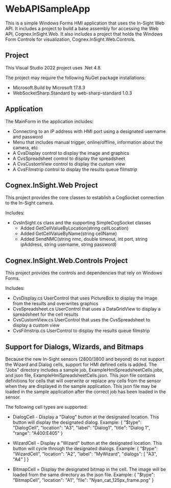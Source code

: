 # WebAPISampleApp
This is a simple Windows Forms HMI application that uses the In-Sight Web API.
It includes a project to build a base assembly for accessing the Web API, Cognex.InSight.Web.
It also includes a project that holds the Windows Form Controls for visualization, Cognex.InSight.Web.Controls.

## Project
This Visual Studio 2022 project uses .Net 4.8.

The project may require the following NuGet package installations:
 * Microsoft.Build by Microsoft 17.8.3
 * WebSocketSharp.Standard by web-sharp-standard 1.0.3

## Application 
The MainForm in the application includes:
 * Connecting to an IP address with HMI port using a designated username and password
 * Menu that includes manual trigger, online/offline, information about the camera, etc
 * A CvsDisplay control to display the image and graphics
 * A CvsSpreadsheet control to display the spreadsheet
 * A CvsCustomView control to display the custom view
 * A CvsFilmstrip control to display the results queue filmstrip

## Cognex.InSight.Web Project
This project provides the core classes to establish a CogSocket connection to the In-Sight camera.

Includes:
* CvsInSight.cs class and the supporting SimpleCogSocket classes
  * Added GetCellValueByLocation(string cellLocation)
  * Added GetCellValueByName(string cellName)
  * Added SendNMC(string nmc, double timeout, int port, string ipAddress, string username, string password)

## Cognex.InSight.Web.Controls Project
This project provides the controls and dependencies that rely on Windows Forms.

Includes:
* CvsDisplay.cs UserControl that uses PictureBox to display the image from the results and overwrites graphics
* CvsSpreadsheet.cs UserControl that uses a DataGridView to display a spreadsheet for the cell results
* CvsCustomView.cs UserControl that uses the CvsSpreadsheet to display a custom view
* CvsFilmstrip.cs UserControl to display the results queue filmstrip

## Support for Dialogs, Wizards, and Bitmaps
Because the new In-Sight sensors (2800/3800 and beyond) do not support the Wizard and Dialog cells, support for
HMI defined cells is added. The "Jobs" directory includes a sample job, ExampleHmiSpreadsheetCells.jobx, and 
json file, ExampleHmiSpreadsheetCells.json. This json file contains definitions for cells that will overwrite or 
replace any cells from the sensor when they are displayed in the sample application. This json file may be loaded
in the sample application after the correct job has been loaded in the sensor.

The following cell types are supported:
* DialogCell - Display a "Dialog" button at the designated location. This button will display the designated dialog.
Example:
  {
     "$type": "DialogCell",
     "location": "A3",
     "label": "Dialog1",
     "title": "Dialog 1",
     "range": "A400:E405"
   }

* WizardCell - Display a "Wizard" button at the designated location. This button will cycle through the designated
dialogs.
Example:
    {
      "$type": "WizardCell",
      "location": "A2",
      "label": "MyWizard",
      "dialogs": [ "A3", "A4" ]
    }

* BitmapCell = Display the designated bitmap in the cell. The image will be loaded from the same directory as the
json file.
Example:
    {
      "$type": "BitmapCell",
      "location": "A1",
      "file": "Nyan_cat_125px_frame.png"
    }
